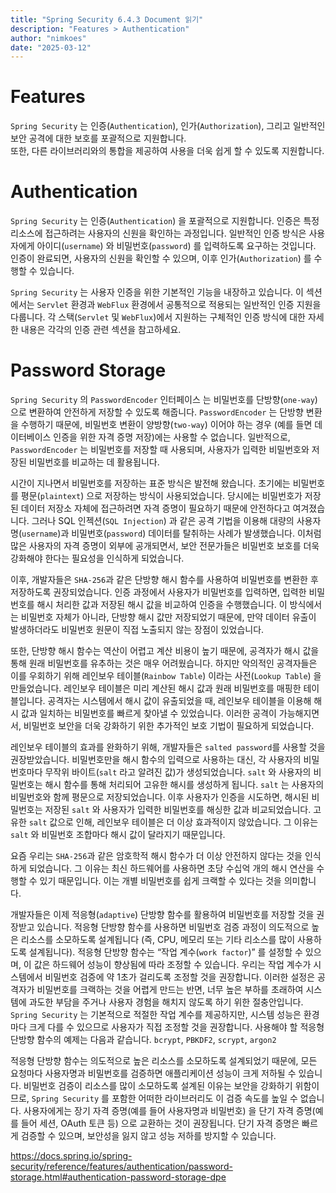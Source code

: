 ```yaml
---
title: "Spring Security 6.4.3 Document 읽기"
description: "Features > Authentication"
author: "nimkoes"
date: "2025-03-12"
---
```


# Features

`Spring Security` 는 인증(`Authentication`), 인가(`Authorization`), 그리고 일반적인 보안 공격에 대한 보호를 포괄적으로 지원합니다.  
또한, 다른 라이브러리와의 통합을 제공하여 사용을 더욱 쉽게 할 수 있도록 지원합니다.  

# Authentication

`Spring Security` 는 인증(`Authentication`) 을 포괄적으로 지원합니다. 인증은 특정 리소스에 접근하려는 사용자의 신원을 확인하는 과정입니다.
일반적인 인증 방식은 사용자에게 아이디(`username`) 와 비밀번호(`password`) 를 입력하도록 요구하는 것입니다.
인증이 완료되면, 사용자의 신원을 확인할 수 있으며, 이후 인가(`Authorization`) 를 수행할 수 있습니다.  
  
`Spring Security` 는 사용자 인증을 위한 기본적인 기능을 내장하고 있습니다. 이 섹션에서는 `Servlet` 환경과 `WebFlux` 환경에서 공통적으로 적용되는 일반적인 인증 지원을 다룹니다.
각 스택(`Servlet` 및 `WebFlux`)에서 지원하는 구체적인 인증 방식에 대한 자세한 내용은 각각의 인증 관련 섹션을 참고하세요.

# Password Storage

`Spring Security` 의 `PasswordEncoder` 인터페이스 는 비밀번호를 단방향(`one-way`)으로 변환하여 안전하게 저장할 수 있도록 해줍니다.
`PasswordEncoder` 는 단방향 변환을 수행하기 때문에, 비밀번호 변환이 양방향(`two-way`) 이어야 하는 경우 (예를 들면 데이터베이스 인증을 위한 자격 증명 저장)에는 사용할 수 없습니다.
일반적으로, `PasswordEncoder` 는 비밀번호를 저장할 때 사용되며, 사용자가 입력한 비밀번호와 저장된 비밀번호를 비교하는 데 활용됩니다.

시간이 지나면서 비밀번호를 저장하는 표준 방식은 발전해 왔습니다.
초기에는 비밀번호를 평문(`plaintext`) 으로 저장하는 방식이 사용되었습니다.
당시에는 비밀번호가 저장된 데이터 저장소 자체에 접근하려면 자격 증명이 필요하기 때문에 안전하다고 여겨졌습니다.
그러나 SQL 인젝션(`SQL Injection`) 과 같은 공격 기법을 이용해 대량의 사용자명(`username`)과 비밀번호(`password`) 데이터를 탈취하는 사례가 발생했습니다.
이처럼 많은 사용자의 자격 증명이 외부에 공개되면서, 보안 전문가들은 비밀번호 보호를 더욱 강화해야 한다는 필요성을 인식하게 되었습니다.

이후, 개발자들은 `SHA-256`과 같은 단방향 해시 함수를 사용하여 비밀번호를 변환한 후 저장하도록 권장되었습니다.
인증 과정에서 사용자가 비밀번호를 입력하면, 입력한 비밀번호를 해시 처리한 값과 저장된 해시 값을 비교하여 인증을 수행했습니다.
이 방식에서는 비밀번호 자체가 아니라, 단방향 해시 값만 저장되었기 때문에, 만약 데이터 유출이 발생하더라도 비밀번호 원문이 직접 노출되지 않는 장점이 있었습니다.

또한, 단방향 해시 함수는 역산이 어렵고 계산 비용이 높기 때문에, 공격자가 해시 값을 통해 원래 비밀번호를 유추하는 것은 매우 어려웠습니다.
하지만 악의적인 공격자들은 이를 우회하기 위해 레인보우 테이블(`Rainbow Table`) 이라는 사전(`Lookup Table`) 을 만들었습니다.
레인보우 테이블은 미리 계산된 해시 값과 원래 비밀번호를 매핑한 테이블입니다.
공격자는 시스템에서 해시 값이 유출되었을 때, 레인보우 테이블을 이용해 해시 값과 일치하는 비밀번호를 빠르게 찾아낼 수 있었습니다.
이러한 공격이 가능해지면서, 비밀번호 보안을 더욱 강화하기 위한 추가적인 보호 기법이 필요하게 되었습니다.

레인보우 테이블의 효과를 완화하기 위해, 개발자들은 `salted password`를 사용할 것을 권장받았습니다.
비밀번호만을 해시 함수의 입력으로 사용하는 대신, 각 사용자의 비밀번호마다 무작위 바이트(`salt` 라고 알려진 값)가 생성되었습니다.
`salt` 와 사용자의 비밀번호는 해시 함수를 통해 처리되어 고유한 해시를 생성하게 됩니다.
`salt` 는 사용자의 비밀번호와 함께 평문으로 저장되었습니다.
이후 사용자가 인증을 시도하면, 해시된 비밀번호는 저장된 `salt` 와 사용자가 입력한 비밀번호를 해싱한 값과 비교되었습니다.
고유한 `salt` 값으로 인해, 레인보우 테이블은 더 이상 효과적이지 않았습니다.
그 이유는 `salt` 와 비밀번호 조합마다 해시 값이 달라지기 때문입니다.

요즘 우리는 `SHA-256`과 같은 암호학적 해시 함수가 더 이상 안전하지 않다는 것을 인식하게 되었습니다.
그 이유는 최신 하드웨어를 사용하면 초당 수십억 개의 해시 연산을 수행할 수 있기 때문입니다.
이는 개별 비밀번호를 쉽게 크랙할 수 있다는 것을 의미합니다.

개발자들은 이제 적응형(`adaptive`) 단방향 함수를 활용하여 비밀번호를 저장할 것을 권장받고 있습니다.
적응형 단방향 함수를 사용하면 비밀번호 검증 과정이 의도적으로 높은 리소스를 소모하도록 설계됩니다 (즉, CPU, 메모리 또는 기타 리소스를 많이 사용하도록 설계됩니다).
적응형 단방향 함수는 “작업 계수(`work factor`)” 를 설정할 수 있으며, 이 값은 하드웨어 성능이 향상됨에 따라 조정할 수 있습니다.
우리는 작업 계수가 시스템에서 비밀번호 검증에 약 1초가 걸리도록 조정할 것을 권장합니다.
이러한 설정은 공격자가 비밀번호를 크랙하는 것을 어렵게 만드는 반면, 너무 높은 부하를 초래하여 시스템에 과도한 부담을 주거나 사용자 경험을 해치지 않도록 하기 위한 절충안입니다.
`Spring Security` 는 기본적으로 적절한 작업 계수를 제공하지만, 시스템 성능은 환경마다 크게 다를 수 있으므로 사용자가 직접 조정할 것을 권장합니다.
사용해야 할 적응형 단방향 함수의 예제는 다음과 같습니다. `bcrypt`, `PBKDF2`, `scrypt`, `argon2`

적응형 단방향 함수는 의도적으로 높은 리소스를 소모하도록 설계되었기 때문에, 모든 요청마다 사용자명과 비밀번호를 검증하면 애플리케이션 성능이 크게 저하될 수 있습니다.
비밀번호 검증이 리소스를 많이 소모하도록 설계된 이유는 보안을 강화하기 위함이므로, `Spring Security` 를 포함한 어떠한 라이브러리도 이 검증 속도를 높일 수 없습니다.
사용자에게는 장기 자격 증명(예를 들어 사용자명과 비밀번호) 을 단기 자격 증명(예를 들어 세션, OAuth 토큰 등) 으로 교환하는 것이 권장됩니다.
단기 자격 증명은 빠르게 검증할 수 있으며, 보안성을 잃지 않고 성능 저하를 방지할 수 있습니다.


https://docs.spring.io/spring-security/reference/features/authentication/password-storage.html#authentication-password-storage-dpe


